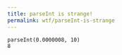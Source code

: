 ```yaml
---
title: parseInt is strange!
permalink: wtf/parseInt-is-strange
---
```


```
parseInt(0.0000008, 10)
8
```
